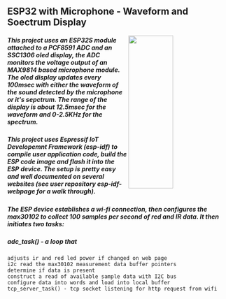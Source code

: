 ## ESP32 with Microphone - Waveform and Soectrum Display
<img align="right" width="45%" height="350" src="hr.png"></img>
##### This project uses an ESP32S module attached to a PCF8591 ADC and an SSC1306 oled display, the ADC monitors the voltage output of an MAX9814 based microphone module. The oled display updates every 100msec with either the waveform of the sound detected by the microphone or it's sepctrum. The range of the display is about 12.5msec for the waveform and 0-2.5KHz for the spectrum.
##### This project uses Espressif IoT Developemnt Framework (esp-idf) to compile user application code, build the ESP code image and flash it into the ESP device. The setup is pretty easy and well documented on several websites (see user repository esp-idf-webpage for a walk through).


##### The ESP device establishes a wi-fi connection, then configures the max30102 to collect 100 samples per second of red and IR data. It then initiates two tasks:
##### adc_task() - a loop that
```
adjusts ir and red led power if changed on web page
i2c read the max30102 measurement data buffer pointers
determine if data is present
construct a read of available sample data with I2C bus
configure data into words and load into local buffer
tcp_server_task() - tcp socket listening for http request from wifi
```

```
